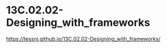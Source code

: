 # 13C.02.02-Designing_with_frameworks

https://tessnj.github.io/13C.02.02-Designing_with_frameworks/
